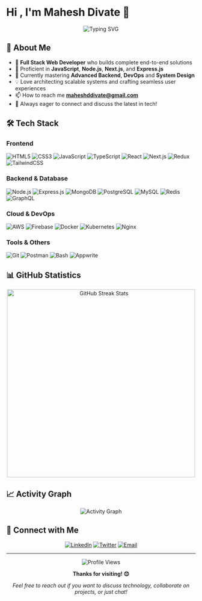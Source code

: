 # Hi , I'm Mahesh Divate 👋

<div align="center">
  <img src="https://readme-typing-svg.herokuapp.com?font=Fira+Code&pause=1000&color=2196F3&center=true&vCenter=true&width=435&lines=Full+Stack+Web+Developer;From+India+%F0%9F%87%AE%F0%9F%87%B3;Building+End-to-End+Solutions;Frontend+%2B+Backend+%2B+DevOps;Always+Learning+%26+Growing" alt="Typing SVG" />
</div>

## 🚀 About Me

- 🚀 **Full Stack Web Developer** who builds complete end-to-end solutions
- 🌟 Proficient in **JavaScript**, **Node.js**, **Next.js**, and **Express.js**
- 🎯 Currently mastering **Advanced Backend**, **DevOps** and **System Design**
- 💡 Love architecting scalable systems and crafting seamless user experiences
- 📫 How to reach me **maheshddivate@gmail.com**
- 🤝 Always eager to connect and discuss the latest in tech!

## 🛠️ Tech Stack

### Frontend
![HTML5](https://img.shields.io/badge/HTML5-E34F26?style=for-the-badge&logo=html5&logoColor=white)
![CSS3](https://img.shields.io/badge/CSS3-1572B6?style=for-the-badge&logo=css3&logoColor=white)
![JavaScript](https://img.shields.io/badge/JavaScript-F7DF1E?style=for-the-badge&logo=javascript&logoColor=black)
![TypeScript](https://img.shields.io/badge/TypeScript-007ACC?style=for-the-badge&logo=typescript&logoColor=white)
![React](https://img.shields.io/badge/React-20232A?style=for-the-badge&logo=react&logoColor=61DAFB)
![Next.js](https://img.shields.io/badge/Next.js-000000?style=for-the-badge&logo=next.js&logoColor=white)
![Redux](https://img.shields.io/badge/Redux-593D88?style=for-the-badge&logo=redux&logoColor=white)
![TailwindCSS](https://img.shields.io/badge/Tailwind_CSS-38B2AC?style=for-the-badge&logo=tailwind-css&logoColor=white)

### Backend & Database
![Node.js](https://img.shields.io/badge/Node.js-43853D?style=for-the-badge&logo=node.js&logoColor=white)
![Express.js](https://img.shields.io/badge/Express.js-404D59?style=for-the-badge&logo=express&logoColor=white)
![MongoDB](https://img.shields.io/badge/MongoDB-4EA94B?style=for-the-badge&logo=mongodb&logoColor=white)
![PostgreSQL](https://img.shields.io/badge/PostgreSQL-316192?style=for-the-badge&logo=postgresql&logoColor=white)
![MySQL](https://img.shields.io/badge/MySQL-00000F?style=for-the-badge&logo=mysql&logoColor=white)
![Redis](https://img.shields.io/badge/Redis-DC382D?style=for-the-badge&logo=redis&logoColor=white)
![GraphQL](https://img.shields.io/badge/GraphQL-E10098?style=for-the-badge&logo=graphql&logoColor=white)

### Cloud & DevOps
![AWS](https://img.shields.io/badge/AWS-232F3E?style=for-the-badge&logo=amazon-aws&logoColor=white)
![Firebase](https://img.shields.io/badge/Firebase-039BE5?style=for-the-badge&logo=firebase&logoColor=white)
![Docker](https://img.shields.io/badge/Docker-2496ED?style=for-the-badge&logo=docker&logoColor=white)
![Kubernetes](https://img.shields.io/badge/Kubernetes-326CE5?style=for-the-badge&logo=kubernetes&logoColor=white)
![Nginx](https://img.shields.io/badge/Nginx-009639?style=for-the-badge&logo=nginx&logoColor=white)

### Tools & Others
![Git](https://img.shields.io/badge/Git-F05032?style=for-the-badge&logo=git&logoColor=white)
![Postman](https://img.shields.io/badge/Postman-FF6C37?style=for-the-badge&logo=postman&logoColor=white)
![Bash](https://img.shields.io/badge/Bash-4EAA25?style=for-the-badge&logo=gnu-bash&logoColor=white)
![Appwrite](https://img.shields.io/badge/Appwrite-FD366E?style=for-the-badge&logo=appwrite&logoColor=white)

## 📊 GitHub Statistics



<div align="center">
  <img src="https://github-readme-streak-stats.herokuapp.com/?user=mahesh1303&theme=radical&hide_border=true" alt="GitHub Streak Stats" width="500">
</div>



## 📈 Activity Graph
<div align="center">
  <img src="https://github-readme-activity-graph.vercel.app/graph?username=mahesh1303&theme=react-dark&hide_border=true" alt="Activity Graph">
</div>

## 🤝 Connect with Me

<div align="center">
  
[![LinkedIn](https://img.shields.io/badge/LinkedIn-0077B5?style=for-the-badge&logo=linkedin&logoColor=white)](https://www.linkedin.com/in/mahesh-divate)
[![Twitter](https://img.shields.io/badge/Twitter-1DA1F2?style=for-the-badge&logo=twitter&logoColor=white)](https://x.com/mahesh1561332)
[![Email](https://img.shields.io/badge/Email-D14836?style=for-the-badge&logo=gmail&logoColor=white)](mailto:maheshddivate@gmail.com)

</div>


---

<div align="center">
  <img src="https://komarev.com/ghpvc/?username=mahesh1303&label=Profile%20views&color=0e75b6&style=flat" alt="Profile Views" />
  
  **Thanks for visiting! 😊**
  
  *Feel free to reach out if you want to discuss technology, collaborate on projects, or just chat!*
</div>
